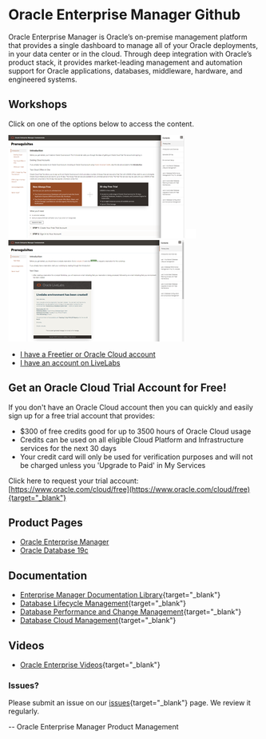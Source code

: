 # Oracle Enterprise Manager Github

Oracle Enterprise Manager is Oracle’s on-premise management platform that provides a single dashboard to manage all of your Oracle deployments, in your data center or in the cloud. Through deep integration with Oracle’s product stack, it provides market-leading management and automation support for Oracle applications, databases, middleware, hardware, and engineered systems.  

## Workshops
Click on one of the options below to access the content.

[![](./images/em-freetier.png " ")](https://oracle.github.io/learning-library/enterprise-manageability-library/enterprise_manager/freetier/index.html)  ![](./images/transparent.png " ")  [![](./images/em-livelabs.png " ")](https://oracle.github.io/learning-library/enterprise-manageability-library/enterprise_manager/livelabs/index.html)

- [I have a Freetier or Oracle Cloud account](https://oracle.github.io/learning-library/enterprise-manageability-library/enterprise_manager/freetier/index.html)
- [I have an account on LiveLabs](https://oracle.github.io/learning-library/enterprise-manageability-library/enterprise_manager/livelabs/index.html)

## Get an Oracle Cloud Trial Account for Free!
If you don't have an Oracle Cloud account then you can quickly and easily sign up for a free trial account that provides:
- $300 of free credits good for up to 3500 hours of Oracle Cloud usage
- Credits can be used on all eligible Cloud Platform and Infrastructure services for the next 30 days
- Your credit card will only be used for verification purposes and will not be charged unless you 'Upgrade to Paid' in My Services

Click here to request your trial account: [https://www.oracle.com/cloud/free](https://www.oracle.com/cloud/free){target="_blank"}

## Product Pages
- [Oracle Enterprise Manager](https://www.oracle.com/enterprise-manager/)
- [Oracle Database 19c](https://www.oracle.com/database/)

## Documentation
- [Enterprise Manager Documentation Library](https://docs.oracle.com/en/enterprise-manager/index.html){target="_blank"}
- [Database Lifecycle Management](https://docs.oracle.com/en/enterprise-manager/cloud-control/enterprise-manager-cloud-control/13.4/lifecycle.html){target="_blank"}
- [Database Performance and Change Management](https://docs.oracle.com/en/enterprise-manager/cloud-control/enterprise-manager-cloud-control/13.4/performance.html){target="_blank"}
- [Database Cloud Management](https://docs.oracle.com/en/enterprise-manager/cloud-control/enterprise-manager-cloud-control/13.4/cloud.html){target="_blank"}

## Videos
- [Oracle Enterprise Videos](https://docs.oracle.com/en/enterprise-manager/cloud-control/enterprise-manager-cloud-control/13.4/videos.html){target="_blank"}

### Issues?
Please submit an issue on our [issues](https://github.com/oracle/learning-library/issues){target="_blank"} page.  We review it regularly.

-- Oracle Enterprise Manager Product Management
